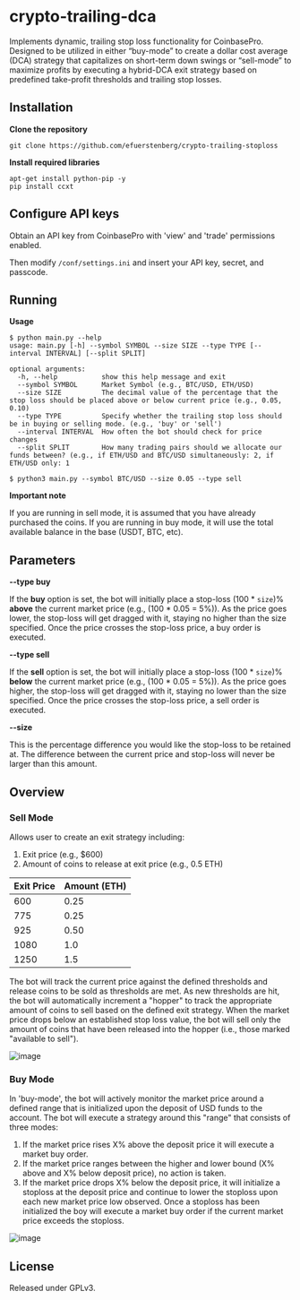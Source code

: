 # crypto-trailing-dca
Implements dynamic, trailing stop loss functionality for CoinbasePro. Designed to be utilized in either “buy-mode” to create a dollar cost average (DCA) strategy that capitalizes on short-term down swings or “sell-mode” to maximize profits by executing a hybrid-DCA exit strategy based on predefined take-profit thresholds and trailing stop losses.


## Installation

**Clone the repository**
```
git clone https://github.com/efuerstenberg/crypto-trailing-stoploss
```

**Install required libraries**
```
apt-get install python-pip -y
pip install ccxt
```


## Configure API keys

Obtain an API key from CoinbasePro with 'view' and 'trade' permissions enabled. 

Then modify `/conf/settings.ini` and insert your API key, secret, and passcode.



## Running

**Usage**

```
$ python main.py --help
usage: main.py [-h] --symbol SYMBOL --size SIZE --type TYPE [--interval INTERVAL] [--split SPLIT]

optional arguments:
  -h, --help           show this help message and exit
  --symbol SYMBOL      Market Symbol (e.g., BTC/USD, ETH/USD)
  --size SIZE          The decimal value of the percentage that the stop loss should be placed above or below current price (e.g., 0.05, 0.10)
  --type TYPE          Specify whether the trailing stop loss should be in buying or selling mode. (e.g., 'buy' or 'sell')
  --interval INTERVAL  How often the bot should check for price changes
  --split SPLIT        How many trading pairs should we allocate our funds between? (e.g., if ETH/USD and BTC/USD simultaneously: 2, if ETH/USD only: 1
```
```
$ python3 main.py --symbol BTC/USD --size 0.05 --type sell
```


**Important note**

If you are running in sell mode, it is assumed that you have already purchased the coins. If you are running in buy mode, it will use the total available balance in the base (USDT, BTC, etc).


## Parameters

**--type buy**

If the **buy** option is set, the bot will initially place a stop-loss (100 * `size`)% **above** the current market price (e.g., (100 * 0.05 = 5%)). As the price goes lower, the stop-loss will get dragged with it, staying no higher than the size specified. Once the price crosses the stop-loss price, a buy order is executed.

**--type sell**

If the **sell** option is set, the bot will initially place a stop-loss (100 * `size`)% **below** the current market price (e.g., (100 * 0.05 = 5%)). As the price goes higher, the stop-loss will get dragged with it, staying no lower than the size specified. Once the price crosses the stop-loss price, a sell order is executed.

**--size**

This is the percentage difference you would like the stop-loss to be retained at. The difference between the current price and stop-loss will never be larger than this amount.

## Overview

### Sell Mode
Allows user to create an exit strategy including:
1. Exit price (e.g., $600)
2. Amount of coins to release at exit price (e.g., 0.5 ETH)

| Exit Price | Amount (ETH) |
|-----|------|
| 600 | 0.25 |
| 775 | 0.25 |
| 925 | 0.50 |
| 1080 | 1.0 |
| 1250 | 1.5 |

The bot will track the current price against the defined thresholds and release coins to be sold as thresholds are met. As new thresholds are hit, the bot will automatically increment a "hopper" to track the appropriate amount of coins to sell based on the defined exit strategy. When the market price drops below an established stop loss value, the bot will sell only the amount of coins that have been released into the hopper (i.e., those marked "available to sell"). 

![image](https://user-images.githubusercontent.com/13890717/113211258-1c89b280-922a-11eb-866d-2a9d3c10a292.png)


### Buy Mode

In 'buy-mode', the bot will actively monitor the market price around a defined range that is initialized upon the deposit of USD funds to the account. The bot will execute a strategy around this "range" that consists of three modes: 

1. If the market price rises X% above the deposit price it will execute a market buy order. 
2. If the market price ranges between the higher and lower bound (X% above and X% below deposit price), no action is taken.
3. If the market price drops X% below the deposit price, it will initialize a stoploss at the deposit price and continue to lower the stoploss upon each new market price low observed. Once a stoploss has been initialized the boy will execute a market buy order if the current market price exceeds the stoploss. 

![image](https://user-images.githubusercontent.com/13890717/113211108-e1877f00-9229-11eb-971b-35af02e8d68f.png)


## License
Released under GPLv3.
